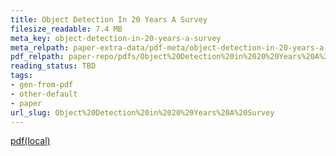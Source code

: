 ```yaml
---
title: Object Detection In 20 Years A Survey
filesize_readable: 7.4 MB
meta_key: object-detection-in-20-years-a-survey
meta_relpath: paper-extra-data/pdf-meta/object-detection-in-20-years-a-survey.yaml
pdf_relpath: paper-repo/pdfs/Object%20Detection%20in%2020%20Years%20A%20Survey.pdf
reading_status: TBD
tags:
- gen-from-pdf
- other-default
- paper
url_slug: Object%20Detection%20in%2020%20Years%20A%20Survey
---
```


[pdf(local)](../../paper-repo/pdfs/Object%20Detection%20in%2020%20Years%20A%20Survey.pdf)
